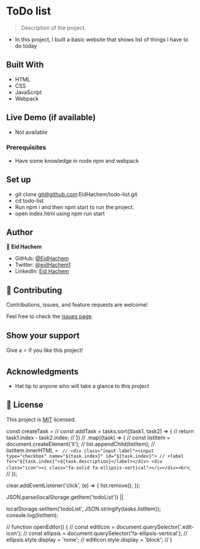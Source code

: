 # ToDo list

> Description of the project.

- In this project, I built a basic website that shows list of things I have to do today

## Built With

- HTML
- CSS
- JavaScript
- Webpack

## Live Demo (if available)

- Not available

### Prerequisites

- Have some knowledge in node npm and webpack

## Set up

- git clone git@github.com:EidHachem/todo-list.git
- cd todo-list
- Run npm i and then npm start to run the project.
- open index.html using npm run start

## Author

👤 **Eid Hachem**

- GitHub: [@EidHachem](https://github.com/EidHachem)
- Twitter: [@eidHachem1](https://twitter.com/@eidHachem1)
- LinkedIn: [Eid Hachem](https://www.linkedin.com/in/eid-hachem/)

## 🤝 Contributing

Contributions, issues, and feature requests are welcome!

Feel free to check the [issues page](../../issues/).

## Show your support

Give a ⭐️ if you like this project!

## Acknowledgments

- Hat tip to anyone who will take a glance to this project

## 📝 License

This project is [MIT](./MIT.md) licensed.

const createTask =
// const addTask = tasks.sort((task1, task2) => {
// return task1.index - task2.index;
// })
// .map((task) => {
// const listItem = document.createElement('li');
// list.appendChild(listItem);
// listItem.innerHTML = ` // <div class="input-label"><input type="checkbox" name="${task.index}" id="${task.index}"> // <label for="${task.index}">${task.description}</label></div> <div class="icon"><i class="fa-solid fa-ellipsis-vertical"></i></div><br>`;
// });

clear.addEventListener('click', (e) => {
list.remove();
});

JSON.parse(localStorage.getItem('todoList')) ||

localStorage.setItem('todoList', JSON.stringify(tasks.listItem));
console.log(listItem);

// function openEditor() {
// const editIcon = document.querySelector('.edit-icon');
// const ellipsis = document.querySelector('fa-ellipsis-vertical');
// ellipsis.style.display = 'none';
// editIcon.style.display = 'block';
// }
